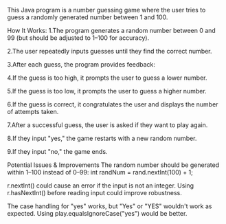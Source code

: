 This Java program is a number guessing game where the user tries to guess a randomly generated number between 1 and 100.

How It Works:
1.The program generates a random number between 0 and 99 (but should be adjusted to 1–100 for accuracy).

2.The user repeatedly inputs guesses until they find the correct number.

3.After each guess, the program provides feedback:

4.If the guess is too high, it prompts the user to guess a lower number.

5.If the guess is too low, it prompts the user to guess a higher number.

6.If the guess is correct, it congratulates the user and displays the number of attempts taken.

7.After a successful guess, the user is asked if they want to play again.

8.If they input "yes," the game restarts with a new random number.

9.If they input "no," the game ends.

Potential Issues & Improvements
The random number should be generated within 1–100 instead of 0–99:
int randNum = rand.nextInt(100) + 1;

r.nextInt() could cause an error if the input is not an integer. Using r.hasNextInt() before reading input could improve robustness.

The case handling for "yes" works, but "Yes" or "YES" wouldn't work as expected. Using play.equalsIgnoreCase("yes") would be better.
